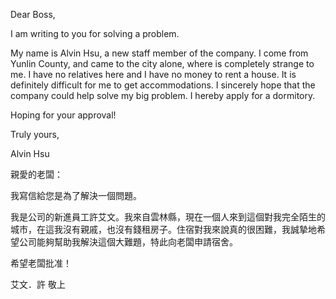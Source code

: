 Dear Boss,

I am writing to you for solving a problem.

My name is Alvin Hsu, a new staff member of the company. I come from
Yunlin County, and came to the city alone, where is completely strange
to me. I have no relatives here and I have no money to rent a house. It
is definitely difficult for me to get accommodations. I sincerely hope
that the company could help solve my big problem. I hereby apply for a
dormitory.

Hoping for your approval!

Truly yours,

Alvin Hsu

親愛的老闆：

我寫信給您是為了解決一個問題。

我是公司的新進員工許艾文。我來自雲林縣，現在一個人來到這個對我完全陌生的城市，在這我沒有親戚，也沒有錢租房子。住宿對我來說真的很困難，我誠摯地希望公司能夠幫助我解決這個大難題，特此向老闆申請宿舍。

希望老闆批准！

艾文．許 敬上
